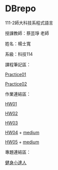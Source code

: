 # DBrepo

111-2師大科技系程式語言

授課教師：蔡芸琤 老師

姓名：楊士寬

系級：科技114

課程筆記區：
<p><a href="https://github.com/DADDYDADO/plrepo/blob/main/03%20pratice.ipynb" target="_blank">Practice01</a></p>
<p><a href="https://github.com/DADDYDADO/plrepo/blob/main/haha.ipynb" target="_blank">Practice02</a></p>

作業連結區：
<p><a href="https://github.com/DADDYDADO/plrepo/blob/main/%23HW01.ipynb" target="_blank">HW01</a></p>
<p><a href="https://github.com/DADDYDADO/plrepo/blob/main/HW02.ipynb" target="_blank">HW02</a></p>
<p><a href="https://github.com/DADDYDADO/plrepo/blob/main/HW3.ipynb" target="_blank">HW03</a></p>
<p><a href="https://github.com/DADDYDADO/plrepo/blob/main/HW4.ipynb" target="_blank">HW04</a> + <a href="https://medium.com/@andesign1010/%E5%81%A5%E8%BA%AB%E5%A4%A7%E8%AA%BF%E6%9F%A5-791d1a4ff434" target="_blank">medium</a></p> 
<p><a href="https://github.com/DADDYDADO/plrepo/blob/main/the%20relation%20data%20of%20the%20delayed%20flight.ipynb" target="_blank">HW05</a> + <a href="https://medium.com/@andesign1010/%E6%97%A5%E6%9C%AC%E8%88%AA%E7%A9%BA%E8%AA%BF%E6%9F%A5-%EF%B8%8F-696cd4910e27" target="_blank">medium</a></p>

專題連結區：
<p><a href="https://docs.google.com/presentation/d/114dnHpPdz7DAhRkNZ8LUskUZGcrh9dKK-yjxK3hZEvM/edit?usp=sharing" target="_blank">健身小達人</a></p>
